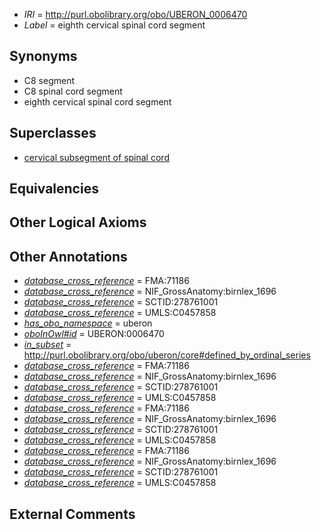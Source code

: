  * *IRI* = http://purl.obolibrary.org/obo/UBERON_0006470
 * *Label* = eighth cervical spinal cord segment

## Synonyms

 * C8 segment
 * C8 spinal cord segment
 * eighth cervical spinal cord segment

## Superclasses

 * [cervical subsegment of spinal cord](../../UBERON/14/UBERON_0007714.md)

## Equivalencies


## Other Logical Axioms


## Other Annotations

 * *[database_cross_reference](../../ef/oboInOwl#hasDbXref.md)* = FMA:71186
 * *[database_cross_reference](../../ef/oboInOwl#hasDbXref.md)* = NIF_GrossAnatomy:birnlex_1696
 * *[database_cross_reference](../../ef/oboInOwl#hasDbXref.md)* = SCTID:278761001
 * *[database_cross_reference](../../ef/oboInOwl#hasDbXref.md)* = UMLS:C0457858
 * *[has_obo_namespace](../../ce/oboInOwl#hasOBONamespace.md)* = uberon
 * *[oboInOwl#id](../../id/oboInOwl#id.md)* = UBERON:0006470
 * *[in_subset](../../et/oboInOwl#inSubset.md)* = http://purl.obolibrary.org/obo/uberon/core#defined_by_ordinal_series
 * *[database_cross_reference](../../ef/oboInOwl#hasDbXref.md)* = FMA:71186
 * *[database_cross_reference](../../ef/oboInOwl#hasDbXref.md)* = NIF_GrossAnatomy:birnlex_1696
 * *[database_cross_reference](../../ef/oboInOwl#hasDbXref.md)* = SCTID:278761001
 * *[database_cross_reference](../../ef/oboInOwl#hasDbXref.md)* = UMLS:C0457858
 * *[database_cross_reference](../../ef/oboInOwl#hasDbXref.md)* = FMA:71186
 * *[database_cross_reference](../../ef/oboInOwl#hasDbXref.md)* = NIF_GrossAnatomy:birnlex_1696
 * *[database_cross_reference](../../ef/oboInOwl#hasDbXref.md)* = SCTID:278761001
 * *[database_cross_reference](../../ef/oboInOwl#hasDbXref.md)* = UMLS:C0457858
 * *[database_cross_reference](../../ef/oboInOwl#hasDbXref.md)* = FMA:71186
 * *[database_cross_reference](../../ef/oboInOwl#hasDbXref.md)* = NIF_GrossAnatomy:birnlex_1696
 * *[database_cross_reference](../../ef/oboInOwl#hasDbXref.md)* = SCTID:278761001
 * *[database_cross_reference](../../ef/oboInOwl#hasDbXref.md)* = UMLS:C0457858

## External Comments

